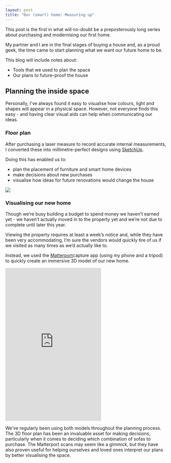 ```yaml
---
layout: post
title: "Our (smart) home: Measuring up"
---
```

This post is the first in what will no-doubt be a preposterously long series about purchasing and modernising our first home.

My partner and I are in the final stages of buying a house and, as a proud geek, the time came to start planning what we want our future home to be.

This blog will include notes about: 
* Tools that we used to plan the space
* Our plans to future-proof the house

## Planning the inside space
Personally, I’ve always found it easy to visualise how colours, light and shapes will appear in a physical space. However, not everyone finds this easy - and having clear visual aids can help when communicating our ideas.

### Floor plan
After purchasing a laser measure to record accurate internal measurements, I converted these into millimetre-perfect designs using [SketchUp](https://www.sketchup.com/).

Doing this has enabled us to: 
* plan the placement of furniture and smart home devices
* make decisions about new purchases
* visualise how ideas for future renovations would change the house

<image src="../img/floorplans.png"/>

### Visualising our new home
Though we’re busy building a budget to spend money we haven’t earned yet - we haven’t actually moved in to the property yet and we’re not due to complete until later this year. 

Viewing the property requires at least a week’s notice and, while they have been very accommodating, I’m sure the vendors would quickly tire of us if we visited as many times as we’d actually like to. 

Instead, we used the [Matterport](www.matterport.com)capture app (using my phone and a tripod) to quickly create an immersive 3D model of our new home.

<iframe width=‘853' height='480' src='https://my.matterport.com/show/?m=T55F6xVr3Zq' frameborder='0' allowfullscreen allow='xr-spatial-tracking'></iframe>

We’ve regularly been using both models throughout the planning process. The 3D floor plan has been an invaluable asset for making decisions, particularly when it comes to deciding which combination of sofas to purchase. The Matterport scans may seem like a gimmick, but they have also proven useful for helping ourselves and loved ones interpret our plans by better visualising the space.
